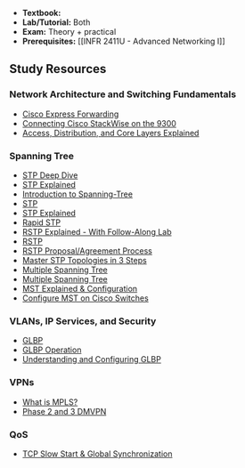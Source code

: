 - **Textbook:** 
- **Lab/Tutorial:** Both
- **Exam:** Theory + practical
- **Prerequisites:** [[INFR 2411U - Advanced Networking I]]
## Study Resources
### Network Architecture and Switching Fundamentals
- [Cisco Express Forwarding](https://www.youtube.com/watch?v=dk2YtOoT0w4)
- [Connecting Cisco StackWise on the 9300](https://www.youtube.com/watch?v=5bimzoJJkK8)
- [ Access, Distribution, and Core Layers Explained](https://www.computernetworkingnotes.com/ccna-study-guide/access-distribution-and-core-layers-explained.html)

### Spanning Tree
- [STP Deep Dive](https://www.youtube.com/watch?v=XoLPGH4awKc)
- [STP Explained](https://www.youtube.com/watch?v=japdEY1UKe4)
- [Introduction to Spanning-Tree](https://www.youtube.com/watch?v=wOsbtA4Hx04)
- [STP](https://www.youtube.com/watch?v=xUeLpAgrVU0)
- [STP Explained](https://www.youtube.com/watch?v=mxCPdB7aWtY)
- [Rapid STP](https://www.youtube.com/watch?v=EpazNsLlPps)
- [RSTP Explained - With Follow-Along Lab](https://www.youtube.com/watch?v=YQdH8iP4GzY)
- [RSTP](https://www.youtube.com/watch?v=lB9s8ZELTU0)
- [RSTP Proposal/Agreement Process](https://bethepacketsite.wordpress.com/2016/02/29/spanning-tree-protocol-rstp-proposalagreement-process/)
- [Master STP Topologies in 3 Steps](https://www.youtube.com/watch?v=1RPMCnJStec)
- [Multiple Spanning Tree](https://www.youtube.com/watch?v=gNspf8nkz6c)
- [Multiple Spanning Tree](https://www.youtube.com/watch?v=NeULp-FXAfY)
- [MST Explained & Configuration](https://www.youtube.com/watch?v=vsU7eoEBkd4)
- [Configure MST on Cisco Switches](https://www.youtube.com/watch?v=ATBwqCPiQNM)

### VLANs, IP Services, and Security
- [GLBP](https://networklessons.com/cisco/ccie-routing-switching/glbp-gateway-load-balancing-protocol)
- [GLBP Operation](https://www.youtube.com/watch?v=ujApoqozzsE)
- [Understanding and Configuring GLBP](https://www.youtube.com/watch?v=JflJSgXD09o)

### VPNs
- [What is MPLS?](https://www.youtube.com/watch?v=E5Ud1m9h0yc)
- [Phase 2 and 3 DMVPN](https://www.youtube.com/watch?v=f-_U3xdUj4A)

### QoS
- [TCP Slow Start & Global Synchronization](https://www.youtube.com/watch?v=64yrWsQFIek)
